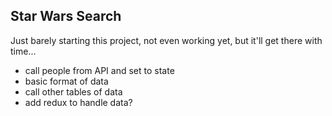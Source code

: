 ## Star Wars Search

Just barely starting this project, not even working yet, but it'll get there with time...

* call people from API and set to state
* basic format of data
* call other tables of data
* add redux to handle data?
